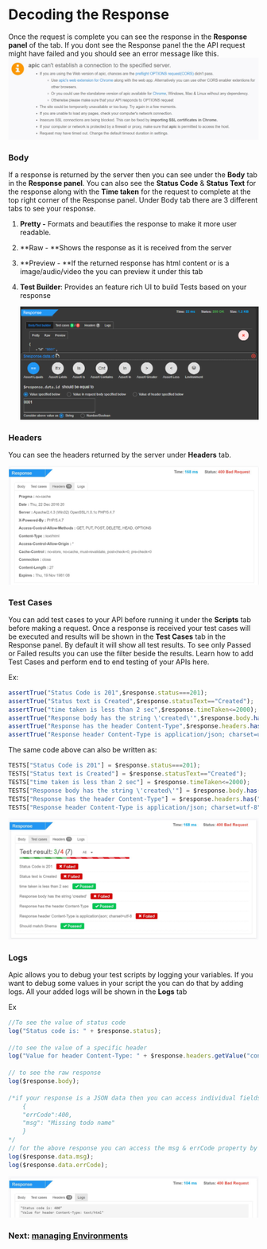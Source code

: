 # Decoding the Response

Once the request is complete you can see the response in the **Response panel** of the tab. If you dont see the Response panel the the API request might have failed and you should see an error message like this. ![](/assets/req-error.JPG)

### Body

If a response is returned by the server then you can see under the **Body** tab in the **Response panel**. You can also see the **Status Code** & **Status Text** for the response along with the **Time taken** for the request to complete at the top right corner of the Response panel. Under Body tab there are 3 different tabs to see your response.

1. **Pretty -** Formats and beautifies the response to make it more user readable.
2. **Raw - **Shows the response as it is received from the server
3. **Preview - **If the returned response has html content or is a image/audio/video the you can preview it under this tab
4. **Test Builder**: Provides an feature rich UI to build Tests based on your response

   ![](/assets/apic-test-builder-x.png)

### Headers

You can see the headers returned by the server under **Headers** tab.

![](/assets/apic-headers.JPG)

### Test Cases

You can add test cases to your API before running it under the **Scripts** tab before making a request. Once a response is received your test cases will be executed and results will be shown in the **Test Cases** tab in the Response panel. By default it will show all test results. To see only Passed or Failed results you can use the filter beside the results. Learn how to add Test Cases and perform end to end testing of your APIs here.

Ex:

```js
assertTrue("Status Code is 201",$response.status===201);
assertTrue("Status text is Created",$response.statusText=="Created");
assertTrue("time taken is less than 2 sec",$response.timeTaken<=2000);
assertTrue("Response body has the string \'created\'",$response.body.has("created"));
assertTrue("Response has the header Content-Type",$response.headers.has("Content-Type"));
assertTrue("Response header Content-Type is application/json; charset=utf-8",$response.headers.getValue("content-Type")==="application/json");
```

The same code above can also be written as:

```js
TESTS["Status Code is 201"] = $response.status===201);
TESTS["Status text is Created"] = $response.statusText=="Created");
TESTS["time taken is less than 2 sec"] = $response.timeTaken<=2000);
TESTS["Response body has the string \'created\'"] = $response.body.has("created"));
TESTS["Response has the header Content-Type"] = $response.headers.has("Content-Type"));
TESTS["Response header Content-Type is application/json; charset=utf-8"] = $response.headers.getValue("content-Type")==="application/json");
```

![](/assets/apic-test-result.JPG)

### Logs

Apic allows you to debug your test scripts by logging your variables. If you want to debug some values in your script the you can do that by adding logs. All your added logs will be shown in the **Logs** tab

Ex

```js
//To see the value of status code
log("Status code is: " + $response.status);

//to see the value of a specific header
log("Value for header Content-Type: " + $response.headers.getValue("content-Type"));

// to see the raw response 
log($response.body);

/*if your response is a JSON data then you can access individual fields in your response
    {
    "errCode":400,
    "msg": "Missing todo name"
    }
*/
// for the above response you can access the msg & errCode property by using
log($response.data.msg);
log($response.data.errCode);
```

![](/assets/apic-resp-logs.JPG)

### Next: [managing Environments](/tester/managing-environments.md)



